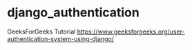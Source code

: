 # django_authentication
GeeksForGeeks Tutorial https://www.geeksforgeeks.org/user-authentication-system-using-django/
